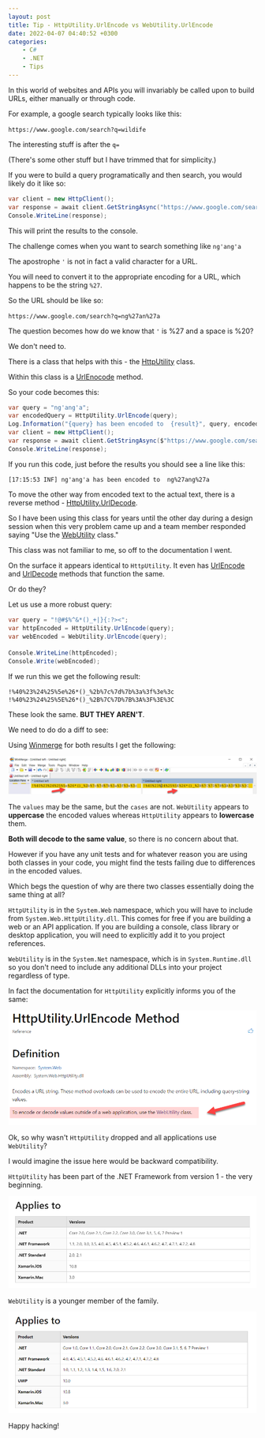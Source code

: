 ```yaml
---
layout: post
title: Tip - HttpUtility.UrlEncode vs WebUtility.UrlEncode
date: 2022-04-07 04:40:52 +0300
categories:
    - C#
    - .NET
    - Tips
---
```

In this world of websites and APIs you will invariably be called upon to build URLs, either manually or through code.

For example, a google search typically looks like this:

`https://www.google.com/search?q=wildife`

The interesting stuff is after the `q=`

(There's some other stuff but I have trimmed that for simplicity.)

If you were to build a query programatically and then search, you would likely do it like so:

```csharp
var client = new HttpClient();
var response = await client.GetStringAsync("https://www.google.com/search?q=wildife");
Console.WriteLine(response);
```

This will print the results to the console.

The challenge comes when you want to search something like `ng'ang'a`

The apostrophe ``'`` is not in fact a valid character for a URL.

You will need to convert it to the appropriate encoding for a URL, which happens to be the string `%27`.

So the URL should be like so:

`https://www.google.com/search?q=ng%27an%27a`

The question becomes how do we know that ``'`` is %27 and a space is %20?

We don't need to.

There is a class that helps with this - the [HttpUtility](https://docs.microsoft.com/en-us/dotnet/api/system.web.httputility.urlencode?view=net-6.0) class.

Within this class is a [UrlEnocode](https://docs.microsoft.com/en-us/dotnet/api/system.web.httputility.urlencode?view=net-6.0#system-web-httputility-urlencode(system-string-system-text-encoding)) method.

So your code becomes this:

```csharp
var query = "ng'ang'a";
var encodedQuery = HttpUtility.UrlEncode(query);
Log.Information("{query} has been encoded to  {result}", query, encodedQuery);
var client = new HttpClient();
var response = await client.GetStringAsync($"https://www.google.com/search?q={encodedQuery}");
Console.WriteLine(response);
```

If you run this code, just before the results you should see a line like this:

```plaintext
[17:15:53 INF] ng'ang'a has been encoded to  ng%27ang%27a
```

To move the other way from encoded text to the actual text, there is a reverse method - [HttpUtility.UrlDecode](https://docs.microsoft.com/en-us/dotnet/api/system.web.httputility.urldecode?view=net-6.0).

So I have been using this class for years until the other day during a design session when this very problem came up and a team member responded saying "Use the [WebUtility](https://docs.microsoft.com/en-us/dotnet/api/system.net.webutility?view=net-6.0) class."

This class was not familiar to me, so off to the documentation I went.

On the surface it appears identical to `HttpUtility`. It even has [UrlEncode](https://docs.microsoft.com/en-us/dotnet/api/system.net.webutility.urlencode?view=net-6.0#system-net-webutility-urlencode(system-string)) and [UrlDecode](https://docs.microsoft.com/en-us/dotnet/api/system.net.webutility.urldecode?view=net-6.0#system-net-webutility-urldecode(system-string)) methods that function the same.

Or do they?

Let us use a more robust query:

```csharp
var query = "!@#$%^&*()_+|}{:?><";
var httpEncoded = HttpUtility.UrlEncode(query);
var webEncoded = WebUtility.UrlEncode(query);

Console.WriteLine(httpEncoded);
Console.Write(webEncoded);
```

If we run this we get the following result:

```plaintext
!%40%23%24%25%5e%26*()_%2b%7c%7d%7b%3a%3f%3e%3c
!%40%23%24%25%5E%26*()_%2B%7C%7D%7B%3A%3F%3E%3C
```

These look the same. **BUT THEY AREN'T**.

We need to do do a diff to see:

Using [Winmerge](https://winmerge.org/?lang=en) for both results I get the following:


![](../images/2022/04/EncodeDiff.png)

The `values` may be the same, but the `cases` are not. `WebUtility` appears to **uppercase** the encoded values whereas `HttpUtility` appears to **lowercase** them.

**Both will decode to the same value**, so there is no concern about that. 

However if you have any unit tests and for whatever reason you are using both classes in your code, you might find the tests failing due to differences in the encoded values.

Which begs the question of why are there two classes essentially doing the same thing at all?

`HttpUtility` is in the `System.Web` namespace, which you will have to include from  `System.Web.HttpUtility.dll`. This comes for free if you are building a web or an API application. If you are building a console, class library or desktop application, you will need to explicitly add it to you project references.

`WebUtility` is in the `System.Net` namespace, which is in `System.Runtime.dll` so you don't need to include any additional DLLs into your project regardless of type.

In fact the documentation for `HttpUtility` explicitly informs you of the same:

![](../images/2022/04/UseWebUtility.png)

Ok, so why wasn't `HttpUtility` dropped and all applications use `WebUtility`?

I would imagine the issue here would be backward compatibility.

`HttpUtility` has been part of the .NET Framework from version 1 - the very beginning.

![](../images/2022/04/HttpUtilityHistory.png)

`WebUtility` is a younger member of the family.

![](../images/2022/04/WebUtilityHistory.png)

Happy hacking!